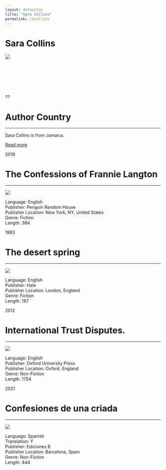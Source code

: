 ```yaml
---
layout: defaultau
title: "Sara Collins"
permalink: /scollins
---
```

<!-- partial:index.partial.html -->
<div class="content">
    <h1>Sara Collins</h1>
    <div class="quote">
        <div><img src="https://saracollinsauthor.com/wp-content/uploads/2020/09/sara-collins-headshot-rebecca-davidson.jpg" class="logo"></div>
    </div>
    <div class="timeline">
        <div style="padding-bottom:100px;"></div>
        <div class="block">
            <div class="date right"><p class="right">??</p></div>
            <div class="dot"></div>
            <div class="left first">
                <h1>Author Country</h1><hr>
            <p>Sara Collins is from Jamaica.</p>
                <a href="https://en.wikipedia.org/wiki/Sara_Collins" target="_blank">Read more</a>
            </div>
        </div>
        <div class="block">
            <div class="date left"><p class="left">2019</p></div>
            <div class="dot"></div>
            <div class="right">
                <h1>The Confessions of Frannie Langton</h1><hr>
                <p><img src="https://i.gr-assets.com/images/S/compressed.photo.goodreads.com/books/1540391701l/40723753._SY475_.jpg"></p>
                <p>
                Language: English<br>
                Publisher: Penguin Random House<br>
                Publisher Location: New York, NY, United States<br>
                Genre: Fiction<br>
                Length: 384<br>
                </p>
            </div>
        </div>
        <div class="block">
            <div class="date left"><p class="left">1983</p></div>
            <div class="dot"></div>
            <div class="right">
                <h1>The desert spring</h1><hr>
                <p><img src="https://saracollinsauthor.com/wp-content/uploads/2020/09/sara-collins-headshot-rebecca-davidson.jpg"></p>
                <p>
                Language: English<br>
                Publisher: Hale<br>
                Publisher Location: London, England<br>
                Genre: Fiction<br>
                Length: 187<br>
                </p>
            </div>
        </div>
        <div class="block">
            <div class="date left"><p class="left">2012</p></div>
            <div class="dot"></div>
            <div class="right">
                <h1>International Trust Disputes.</h1><hr>
                <p><img src="https://i.gr-assets.com/images/S/compressed.photo.goodreads.com/books/1348234982l/14828041.jpg"></p>
                <p>
                Language: English<br>
                Publisher: Oxford University Press<br>
                Publisher Location: Oxford, England<br>
                Genre: Non-Fiction<br>
                Length: 1754<br>
                </p>
            </div>
        </div>
        <div class="block">
            <div class="date left"><p class="left">2021</p></div>
            <div class="dot"></div>
            <div class="right">
                <h1>Confesiones de una criada</h1><hr>
                <p><img src="https://images-na.ssl-images-amazon.com/images/I/51U49kgs3qS._SY264_BO1,204,203,200_QL40_ML2_.jpg"></p>
                <p>
                Language: Spanish<br>
                Translation: Y<br>
                Publisher: Ediciones B<br>
                Publisher Location: Barcelona, Spain<br>
                Genre: Non-Fiction<br>
                Length: 444<br>
                </p>
            </div>
        </div>


</div>
<!-- partial -->
  <script src='https://cdnjs.cloudflare.com/ajax/libs/jquery/3.1.1/jquery.min.js'></script><script  src="assets/js/authorscript.js"></script>           